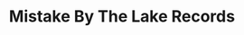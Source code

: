 ---
title: "Mistake By The Lake Records"
url: /cleveland/mistake-by-the-lake-records/
shop: Musik
---